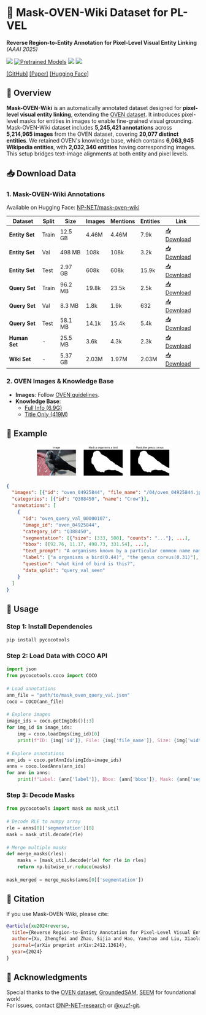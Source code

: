 

# 🎨 Mask-OVEN-Wiki Dataset for PL-VEL
**Reverse Region-to-Entity Annotation for Pixel-Level Visual Entity Linking**  *(AAAI 2025)*
<div align="left">

<p align="left">
    <a href="https://arxiv.org/abs/2302.11154"><img src="https://img.shields.io/badge/arXiv-2302.11154-b31b1b.svg?style=flat"></a>
    <a href="https://huggingface.co/datasets/NP-NET/mask-oven-wiki"><img alt="Pretrained Models" src="https://img.shields.io/badge/🤗HuggingFace-Dataset-blue"></a>
    <img src="https://img.shields.io/badge/AAAI-2025-orange">
    <img src="https://img.shields.io/github/stars/NP-NET-research/PL-VEL?style=social">
</p>


[[GitHub]](https://github.com/NP-NET-research/PL-VEL) [[Paper]](https://arxiv.org/abs/2412.13614) [[Hugging Face]](https://huggingface.co/datasets/NP-NET/mask-oven-wiki)

</div>


## 📖 Overview

**Mask-OVEN-Wiki** is an automatically annotated dataset designed for **pixel-level visual entity linking**, extending the [OVEN dataset](https://open-vision-language.github.io/oven/). It introduces pixel-level masks for entities in images to enable fine-grained visual grounding. Mask-OVEN-Wiki dataset includes **5,245,421 annotations** across **5,214,965 images** from the OVEN dataset, covering **20,077 distinct entities**. We retained OVEN's knowledge base, which contains **6,063,945 Wikipedia entities**, with **2,032,340 entities** having corresponding images. This setup bridges text-image alignments at both entity and pixel levels.


## 📥 Download Data
### 1. Mask-OVEN-Wiki Annotations
Available on Hugging Face: [NP-NET/mask-oven-wiki](https://huggingface.co/datasets/NP-NET/mask-oven-wiki)

| Dataset      | Split   | Size    | Images   | Mentions  | Entities | Link                                                                 |
|--------------|---------|---------|----------|-----------|----------|----------------------------------------------------------------------|
| **Entity Set** | Train   | 12.5 GB | 4.46M    | 4.46M     | 7.9k     | [📥 Download](https://huggingface.co/datasets/NP-NET/mask-oven-wiki/blob/main/mask_oven_entity_train.json) |
| **Entity Set** | Val     | 498 MB  | 108k     | 108k      | 3.2k     | [📥 Download](https://huggingface.co/datasets/NP-NET/mask-oven-wiki/blob/main/mask_oven_entity_val.json)   |
| **Entity Set** | Test    | 2.97 GB | 608k     | 608k      | 15.9k    | [📥 Download](https://huggingface.co/datasets/NP-NET/mask-oven-wiki/blob/main/mask_oven_entity_test.json)  |
| **Query Set**  | Train   | 96.2 MB | 19.8k    | 23.5k     | 2.5k     | [📥 Download](https://huggingface.co/datasets/NP-NET/mask-oven-wiki/blob/main/mask_oven_query_train.json)  |
| **Query Set**  | Val     | 8.3 MB  | 1.8k     | 1.9k      | 632      | [📥 Download](https://huggingface.co/datasets/NP-NET/mask-oven-wiki/blob/main/mask_oven_query_val.json)    |
| **Query Set**  | Test    | 58.1 MB | 14.1k    | 15.4k     | 5.4k     | [📥 Download](https://huggingface.co/datasets/NP-NET/mask-oven-wiki/blob/main/mask_oven_query_test.json)   |
| **Human Set**  | -       | 25.5 MB | 3.6k     | 4.3k      | 2.3k     | [📥 Download](https://huggingface.co/datasets/NP-NET/mask-oven-wiki/blob/main/mask_oven_human_test.json)   |
| **Wiki Set**   | -       | 5.37 GB | 2.03M    | 1.97M     | 2.03M    | [📥 Download](https://huggingface.co/datasets/NP-NET/mask-oven-wiki/blob/main/mask_oven_wiki_split.json)   |

### 2. OVEN Images & Knowledge Base
- **Images**: Follow [OVEN guidelines](https://github.com/edchengg/oven_eval/tree/main/image_downloads).
- **Knowledge Base**:
  - [Full Info (6.9G)](http://storage.googleapis.com/gresearch/open-vision-language/Wiki6M_ver_1_0.jsonl.gz)
  - [Title Only (419M)](http://storage.googleapis.com/gresearch/open-vision-language/Wiki6M_ver_1_0_title_only.jsonl)


## 📌 Example
<p align="center">
  <img src="assets/example.png" alt="Example" width="70%">
</p>

```json
{
  "images": [{"id": "oven_04925844", "file_name": "/04/oven_04925844.jpg", "height": 333, "width": 500}],
  "categories": [{"id": "Q388450", "name": "Crow"}],
  "annotations": [
    {
      "id": "oven_query_val_00000107",
      "image_id": "oven_04925844",
      "category_id": "Q388450",
      "segmentation": [{"size": [333, 500], "counts": "..."}, ...],
      "bbox": [[92.76, 11.17, 498.73, 331.54], ...],
      "text_prompt": "A organisms known by a particular common name named 'crow'...",
      "label": ["a organisms a bird(0.44)", "the genus corvus(0.31)"],
      "question": "what kind of bird is this?",
      "data_split": "query_val_seen"
    }
  ]
}
```


## 🚀 Usage
### Step 1: Install Dependencies
```bash
pip install pycocotools
```

### Step 2: Load Data with COCO API
```python
import json
from pycocotools.coco import COCO

# Load annotations
ann_file = "path/to/mask_oven_query_val.json"
coco = COCO(ann_file)

# Explore images
image_ids = coco.getImgIds()[:3]
for img_id in image_ids:
    img = coco.loadImgs(img_id)[0]
    print(f"ID: {img['id']}, File: {img['file_name']}, Size: {img['width']}x{img['height']}")

# Explore annotations
ann_ids = coco.getAnnIds(imgIds=image_ids)
anns = coco.loadAnns(ann_ids)
for ann in anns:
    print(f"Label: {ann['label']}, Bbox: {ann['bbox']}, Mask: {ann['segmentation']}")
```

### Step 3: Decode Masks
```python
from pycocotools import mask as mask_util

# Decode RLE to numpy array
rle = anns[0]['segmentation'][0]
mask = mask_util.decode(rle)

# Merge multiple masks
def merge_masks(rles):
    masks = [mask_util.decode(rle) for rle in rles]
    return np.bitwise_or.reduce(masks)

mask_merged = merge_masks(anns[0]['segmentation'])
```


## 📝 Citation
If you use Mask-OVEN-Wiki, please cite:
```bibtex
@article{xu2024reverse,
  title={Reverse Region-to-Entity Annotation for Pixel-Level Visual Entity Linking},
  author={Xu, Zhengfei and Zhao, Sijia and Hao, Yanchao and Liu, Xiaolong and Li, Lill and Yin, Yuyang and Li, Bo and Chen, Xi and Xin, Xin},
  journal={arXiv preprint arXiv:2412.13614},
  year={2024}
}
```


## 🌟 Acknowledgments
Special thanks to the [OVEN dataset](https://open-vision-language.github.io/oven/), [GroundedSAM](https://github.com/IDEA-Research/Grounded-Segment-Anything), [SEEM](https://github.com/UX-Decoder/Segment-Everything-Everywhere-All-At-Once) for foundational work!  
For issues, contact [@NP-NET-research](https://github.com/NP-NET-research) or [@xuzf-git](https://github.com/xuzf-git).
